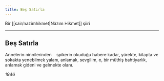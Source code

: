 ```yaml
---
title: Beş Satırla
---
```


Bir [[sair/nazimhikmet|Nâzım Hikmet]] şiiri

---

## Beş Satırla
Annelerin ninnilerinden
   spikerin okuduğu habere kadar,
yürekte, kitapta ve sokakta yenebilmek yalanı, 
anlamak, sevgilim, o, bir müthiş bahtiyarlık, 
anlamak gideni ve gelmekte olanı.

*1946*